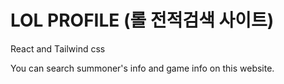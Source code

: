 # LOL PROFILE (롤 전적검색 사이트)

React and Tailwind css

You can search summoner's info and game info on this website.
